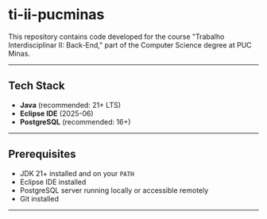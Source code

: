 # ti-ii-pucminas
This repository contains code developed for the course "Trabalho Interdisciplinar II: Back-End," part of the Computer Science degree at PUC Minas.

---

## Tech Stack

- **Java** (recommended: 21+ LTS)
- **Eclipse IDE** (2025-06)
- **PostgreSQL** (recommended: 16+)

---

## Prerequisites

- JDK 21+ installed and on your `PATH`
- Eclipse IDE installed 
- PostgreSQL server running locally or accessible remotely
- Git installed

---
